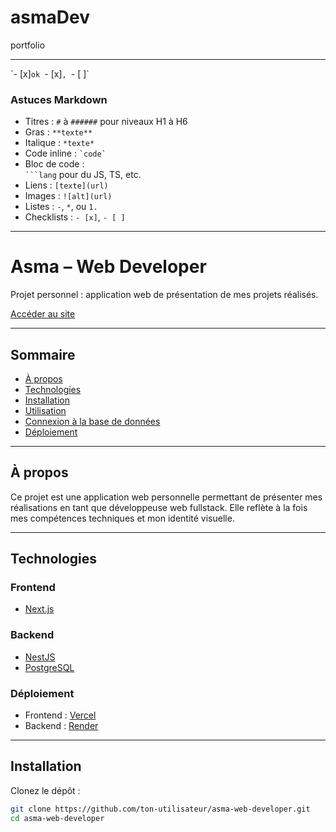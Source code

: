 # asmaDev
portfolio

---
´- [x]` ok 
`- [x]`, `- [ ]`

### **Astuces Markdown**

- Titres : `#` à `######` pour niveaux H1 à H6  
- Gras : `**texte**`  
- Italique : `*texte*`  
- Code inline : `` `code` ``  
- Bloc de code :  
  ```` ```lang ```` pour du JS, TS, etc.  
- Liens : `[texte](url)`  
- Images : `![alt](url)`  
- Listes : `-`, `*`, ou `1.`  
- Checklists : `- [x]`, `- [ ]`

---

# Asma – Web Developer

Projet personnel : application web de présentation de mes projets réalisés.

[Accéder au site](https://asma-web-developer.vercel.app)

---

## Sommaire

- [À propos](#à-propos)
- [Technologies](#technologies)
- [Installation](#installation)
- [Utilisation](#utilisation)
- [Connexion à la base de données](#connexion-à-la-base-de-données)
- [Déploiement](#déploiement)

---

## À propos

Ce projet est une application web personnelle permettant de présenter mes réalisations en tant que développeuse web fullstack. Elle reflète à la fois mes compétences techniques et mon identité visuelle.

---

## Technologies

### Frontend
- [Next.js](https://nextjs.org/)

### Backend
- [NestJS](https://nestjs.com/)
- [PostgreSQL](https://www.postgresql.org/)

### Déploiement
- Frontend : [Vercel](https://vercel.com/)
- Backend : [Render](https://render.com/)

---

## Installation

Clonez le dépôt :

```bash
git clone https://github.com/ton-utilisateur/asma-web-developer.git
cd asma-web-developer